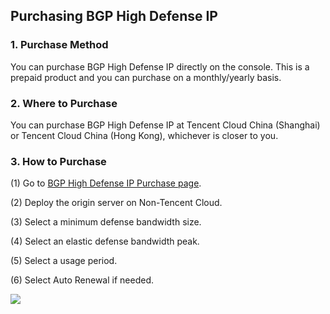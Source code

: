 ## Purchasing BGP High Defense IP

### 1. Purchase Method

You can purchase BGP High Defense IP directly on the console. This is a prepaid product and you can purchase on a monthly/yearly basis.

### 2. Where to Purchase

You can purchase BGP High Defense IP at Tencent Cloud China (Shanghai) or Tencent Cloud China (Hong Kong), whichever is closer to you.

### 3. How to Purchase

(1) Go to [BGP High Defense IP Purchase page](https://buy.cloud.tencent.com/buy/bgp_ip).

(2) Deploy the origin server on Non-Tencent Cloud.

(3) Select a minimum defense bandwidth size.

(4) Select an elastic defense bandwidth peak.

(5) Select a usage period.

(6) Select Auto Renewal if needed.

![](//mc.qcloudimg.com/static/img/91b83a27aad3fcaa716ae68541f3b0b6/image.png)

